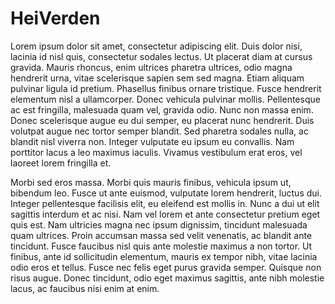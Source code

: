 # HeiVerden
Lorem ipsum dolor sit amet, consectetur adipiscing elit. Duis dolor nisi, lacinia id nisl quis, consectetur sodales lectus. Ut placerat diam at cursus gravida. Mauris rhoncus, enim ultrices pharetra ultrices, odio magna hendrerit urna, vitae scelerisque sapien sem sed magna. Etiam aliquam pulvinar ligula id pretium. Phasellus finibus ornare tristique. Fusce hendrerit elementum nisl a ullamcorper. Donec vehicula pulvinar mollis. Pellentesque ac est fringilla, malesuada quam vel, gravida odio. Nunc non massa enim. Donec scelerisque augue eu dui semper, eu placerat nunc hendrerit. Duis volutpat augue nec tortor semper blandit. Sed pharetra sodales nulla, ac blandit nisl viverra non. Integer vulputate eu ipsum eu convallis. Nam porttitor lacus a leo maximus iaculis. Vivamus vestibulum erat eros, vel laoreet lorem fringilla et.

Morbi sed eros massa. Morbi quis mauris finibus, vehicula ipsum ut, bibendum leo. Fusce ut ante euismod, vulputate lorem hendrerit, luctus dui. Integer pellentesque facilisis elit, eu eleifend est mollis in. Nunc a dui ut elit sagittis interdum et ac nisi. Nam vel lorem et ante consectetur pretium eget quis est. Nam ultricies magna nec ipsum dignissim, tincidunt malesuada quam ultrices. Proin accumsan massa sed velit venenatis, ac blandit ante tincidunt. Fusce faucibus nisl quis ante molestie maximus a non tortor. Ut finibus, ante id sollicitudin elementum, mauris ex tempor nibh, vitae lacinia odio eros et tellus. Fusce nec felis eget purus gravida semper. Quisque non risus augue. Donec tincidunt, odio eget maximus sagittis, ante nibh molestie lacus, ac faucibus nisi enim at enim.
